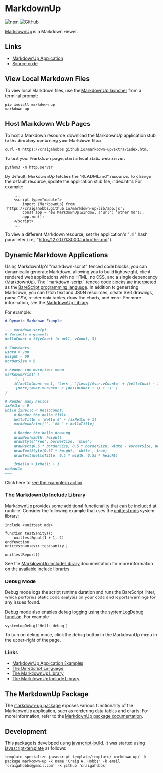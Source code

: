 # MarkdownUp

[![npm](https://img.shields.io/npm/v/markdown-up)](https://www.npmjs.com/package/markdown-up)
[![GitHub](https://img.shields.io/github/license/craigahobbs/markdown-up)](https://github.com/craigahobbs/markdown-up/blob/main/LICENSE)

[MarkdownUp](https://craigahobbs.github.io/markdown-up/) is a Markdown viewer.


## Links

- [MarkdownUp Application](https://craigahobbs.github.io/markdown-up/)
- [Source code](https://github.com/craigahobbs/markdown-up)


## View Local Markdown Files

To view local Markdown files, use the
[MarkdownUp launcher](https://github.com/craigahobbs/markdown-up-py#readme)
from a terminal prompt:

~~~
pip install markdown-up
markdown-up
~~~


## Host Markdown Web Pages

To host a Markdown resource, download the MarkdownUp application stub to the directory containing
your Markdown files:

~~~
curl -O https://craigahobbs.github.io/markdown-up/extra/index.html
~~~

To test your Markdown page, start a local static web server:

~~~
python3 -m http.server
~~~

By default, MarkdownUp fetches the "README.md" resource. To change the default resource, update the
application stub file, index.html. For example:

~~~
    ...
    <script type="module">
        import {MarkdownUp} from 'https://craigahobbs.github.io/markdown-up/lib/app.js';
        const app = new MarkdownUp(window, {'url': 'other.md'});
        app.run();
    </script>
    ...
~~~

To view a different Markdown resource, set the application's "url" hash parameter (i.e., "http://127.0.0.1:8000#url=other.md").


## Dynamic Markdown Applications

Using MarkdownUp's "markdown-script" fenced code blocks, you can dynamically generate Markdown,
allowing you to build lightweight, client-rendered web applications with no HTML, no CSS, and a
single dependency (MarkdownUp). The "markdown-script" fenced code blocks are interpreted as the
[BareScript programming language](https://craigahobbs.github.io/bare-script/language/).
In addition to generating Markdown, you can fetch text and JSON resources, create SVG drawings,
parse CSV, render data tables, draw line charts, and more. For more information, see the
[MarkdownUp Library](https://craigahobbs.github.io/markdown-up/library/).

For example:

``` markdown
# Dynamic Markdown Example

~~~ markdown-script
# Variable arguments
helloCount = if(vCount != null, vCount, 3)

# Constants
width = 200
height = 60
borderSize = 5

# Render the more/less menu
markdownPrint( \
    '', \
    if(helloCount <= 1, 'Less', '[Less](#var.vCount=' + (helloCount - 1) + ')') + ' | ', \
    '[More](#var.vCount=' + (helloCount + 1) + ')' \
)

# Render many hellos
ixHello = 0
while ixHello < helloCount:
    # Render the hello title
    helloTitle = 'Hello #' + (ixHello + 1)
    markdownPrint('', '## ' + helloTitle)

    # Render the hello drawing
    drawNew(width, height)
    drawStyle('red', borderSize, 'blue')
    drawRect(0.5 * borderSize, 0.5 * borderSize, width - borderSize, height - borderSize)
    drawTextStyle(0.67 * height, 'white', true)
    drawText(helloTitle, 0.5 * width, 0.55 * height)

    ixHello = ixHello + 1
endwhile
~~~
```

Click here to [see the example in action](https://craigahobbs.github.io/markdown-up/#url=DynamicMarkdownExample.md).


### The MarkdownUp Include Library

MarkdownUp provides some additional functionality that can be included at runtime. Consider the
following example that uses the
[unittest.mds](https://craigahobbs.github.io/markdown-up/library/include.html#var.vGroup='unittest.mds')
system library:

~~~ barescript
include <unittest.mds>

function testSanity():
    unittestEqual(1 + 1, 2)
endfunction
unittestRunTest('testSanity')

unittestReport()
~~~

See the
[MarkdownUp Include Library](https://craigahobbs.github.io/markdown-up/library/include.html)
documentation for more information on the available include libraries.


### Debug Mode

Debug mode logs the script runtime duration and runs the BareScript linter, which performs static
code analysis on your code and reports warnings for any issues found.

Debug mode also enables debug logging using the
[systemLogDebug function](https://craigahobbs.github.io/bare-script/library/#var.vGroup='System'&systemlogdebug).
For example:

~~~ barescript
systemLogDebug('Hello debug')
~~~

To turn on debug mode, click the debug button in the MarkdownUp menu in the upper-right of the page.


### Links

- [MarkdownUp Application Examples](https://craigahobbs.github.io/#url=MarkdownUpApplications.md)
- [The BareScript Language](https://craigahobbs.github.io/bare-script/language/)
- [The MarkdownUp Library](https://craigahobbs.github.io/markdown-up/library/)
- [The MarkdownUp Include Library](https://craigahobbs.github.io/markdown-up/library/include.html)


## The MarkdownUp Package

The [markdown-up package](https://www.npmjs.com/package/markdown-up)
exposes various functionality of the MarkdownUp application, such as rendering data tables and
charts. For more information, refer to the
[MarkdownUp package documentation](https://craigahobbs.github.io/markdown-up/doc/).


## Development

This package is developed using [javascript-build](https://github.com/craigahobbs/javascript-build#readme).
It was started using [javascript-template](https://github.com/craigahobbs/javascript-template#readme) as follows:

~~~
template-specialize javascript-template/template/ markdown-up/ -k package markdown-up -k name 'Craig A. Hobbs' -k email 'craigahobbs@gmail.com' -k github 'craigahobbs'
~~~
